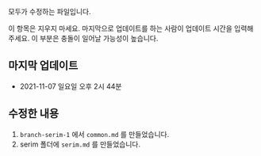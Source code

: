 모두가 수정하는 파일입니다.

이 항목은 지우지 마세요.
마지막으로 업데이트를 하는 사람이 업데이트 시간을 입력해 주세요.
이 부분은 충돌이 일어날 가능성이 높습니다.
## 마지막 업데이트
* 2021-11-07 일요일 오후 2시 44분

## 수정한 내용
1. `branch-serim-1` 에서 `common.md` 를 만들었습니다.
2. serim 폴더에 `serim.md` 를 만들었습니다.
